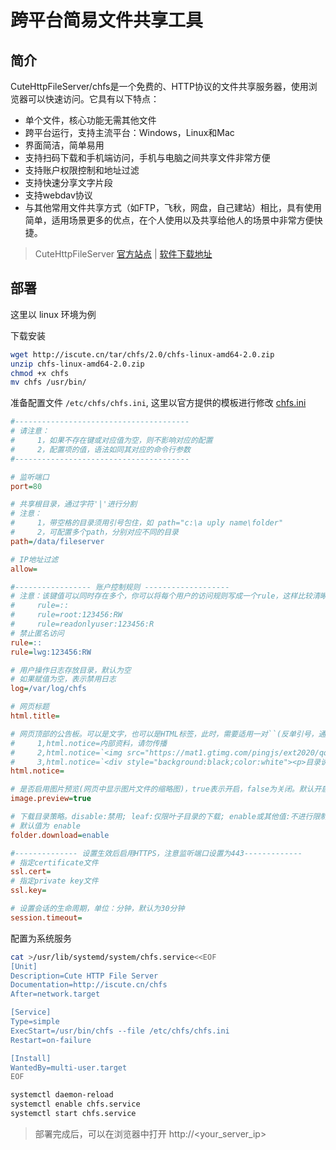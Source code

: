 # 跨平台简易文件共享工具


## 简介

CuteHttpFileServer/chfs是一个免费的、HTTP协议的文件共享服务器，使用浏览器可以快速访问。它具有以下特点：

- 单个文件，核心功能无需其他文件
- 跨平台运行，支持主流平台：Windows，Linux和Mac
- 界面简洁，简单易用
- 支持扫码下载和手机端访问，手机与电脑之间共享文件非常方便
- 支持账户权限控制和地址过滤
- 支持快速分享文字片段
- 支持webdav协议
- 与其他常用文件共享方式（如FTP，飞秋，网盘，自己建站）相比，具有使用简单，适用场景更多的优点，在个人使用以及共享给他人的场景中非常方便快捷。


> CuteHttpFileServer [官方站点](http://iscute.cn/chfs) | [软件下载地址](http://iscute.cn/tar/chfs/)

## 部署

这里以 linux 环境为例

下载安装

```bash
wget http://iscute.cn/tar/chfs/2.0/chfs-linux-amd64-2.0.zip
unzip chfs-linux-amd64-2.0.zip
chmod +x chfs
mv chfs /usr/bin/
```

准备配置文件 `/etc/chfs/chfs.ini`, 这里以官方提供的模板进行修改 [chfs.ini](http://iscute.cn/asset/chfs.ini)

```ini
#---------------------------------------
# 请注意：
#     1，如果不存在键或对应值为空，则不影响对应的配置
#     2，配置项的值，语法如同其对应的命令行参数
#---------------------------------------

# 监听端口
port=80

# 共享根目录，通过字符'|'进行分割
# 注意：
#     1，带空格的目录须用引号包住，如 path="c:\a uply name\folder"
#     2，可配置多个path，分别对应不同的目录
path=/data/fileserver

# IP地址过滤
allow=

#----------------- 账户控制规则 -------------------
# 注意：该键值可以同时存在多个，你可以将每个用户的访问规则写成一个rule，这样比较清晰，如：
#     rule=::
#     rule=root:123456:RW
#     rule=readonlyuser:123456:R
# 禁止匿名访问
rule=::
rule=lwg:123456:RW

# 用户操作日志存放目录，默认为空
# 如果赋值为空，表示禁用日志
log=/var/log/chfs

# 网页标题
html.title=

# 网页顶部的公告板。可以是文字，也可以是HTML标签，此时，需要适用一对``(反单引号，通过键盘左上角的ESC键下面的那个键输出)来包住所有HTML标签。几个例子：
#     1,html.notice=内部资料，请勿传播
#     2,html.notice=`<img src="https://mat1.gtimg.com/pingjs/ext2020/qqindex2018/dist/img/qq_logo_2x.png" width="100%"/>`
#     3,html.notice=`<div style="background:black;color:white"><p>目录说明：</p><ul>一期工程：一期工程资料目录</ul><ul>二期工程：二期工程资料目录</ul></div>`
html.notice=

# 是否启用图片预览(网页中显示图片文件的缩略图)，true表示开启，false为关闭。默认开启
image.preview=true

# 下载目录策略。disable:禁用; leaf:仅限叶子目录的下载; enable或其他值:不进行限制。
# 默认值为 enable
folder.download=enable

#-------------- 设置生效后启用HTTPS，注意监听端口设置为443-------------
# 指定certificate文件
ssl.cert=
# 指定private key文件
ssl.key=

# 设置会话的生命周期，单位：分钟，默认为30分钟
session.timeout=
```


配置为系统服务

```bash
cat >/usr/lib/systemd/system/chfs.service<<EOF
[Unit]
Description=Cute HTTP File Server
Documentation=http://iscute.cn/chfs
After=network.target

[Service]
Type=simple
ExecStart=/usr/bin/chfs --file /etc/chfs/chfs.ini
Restart=on-failure

[Install]
WantedBy=multi-user.target
EOF

systemctl daemon-reload
systemctl enable chfs.service
systemctl start chfs.service
```

> 部署完成后，可以在浏览器中打开 http://<your_server_ip> 
